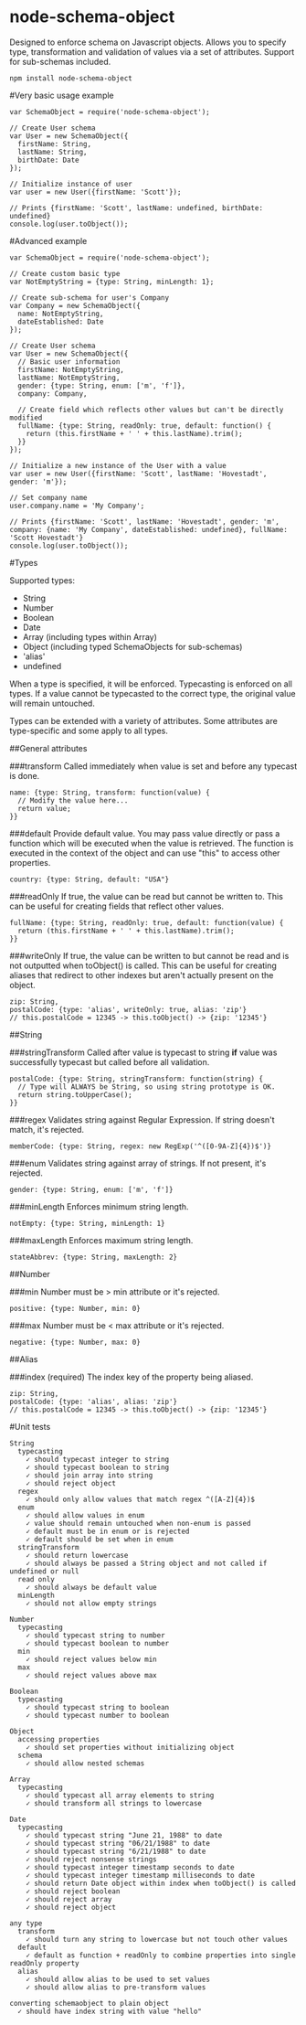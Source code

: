 node-schema-object
==================

Designed to enforce schema on Javascript objects. Allows you to specify type, transformation and validation of values via a set of attributes. Support for sub-schemas included.

```
npm install node-schema-object
```

#Very basic usage example
```
var SchemaObject = require('node-schema-object');

// Create User schema
var User = new SchemaObject({
  firstName: String,
  lastName: String,
  birthDate: Date
});

// Initialize instance of user
var user = new User({firstName: 'Scott'});

// Prints {firstName: 'Scott', lastName: undefined, birthDate: undefined}
console.log(user.toObject());
```

#Advanced example
```
var SchemaObject = require('node-schema-object');

// Create custom basic type
var NotEmptyString = {type: String, minLength: 1};

// Create sub-schema for user's Company
var Company = new SchemaObject({
  name: NotEmptyString,
  dateEstablished: Date
});

// Create User schema
var User = new SchemaObject({
  // Basic user information
  firstName: NotEmptyString,
  lastName: NotEmptyString,
  gender: {type: String, enum: ['m', 'f']},
  company: Company,
  
  // Create field which reflects other values but can't be directly modified
  fullName: {type: String, readOnly: true, default: function() {
    return (this.firstName + ' ' + this.lastName).trim();
  }}
});

// Initialize a new instance of the User with a value
var user = new User({firstName: 'Scott', lastName: 'Hovestadt', gender: 'm'});

// Set company name
user.company.name = 'My Company';

// Prints {firstName: 'Scott', lastName: 'Hovestadt', gender: 'm', company: {name: 'My Company', dateEstablished: undefined}, fullName: 'Scott Hovestadt'}
console.log(user.toObject());
```

#Types

Supported types:
- String
- Number
- Boolean
- Date
- Array (including types within Array)
- Object (including typed SchemaObjects for sub-schemas)
- 'alias'
- undefined

When a type is specified, it will be enforced. Typecasting is enforced on all types. If a value cannot be typecasted to the correct type, the original value will remain untouched.

Types can be extended with a variety of attributes. Some attributes are type-specific and some apply to all types.

##General attributes

###transform
Called immediately when value is set and before any typecast is done.
```
name: {type: String, transform: function(value) {
  // Modify the value here...
  return value;
}}
```

###default
Provide default value. You may pass value directly or pass a function which will be executed when the value is retrieved. The function is executed in the context of the object and can use "this" to access other properties.
```
country: {type: String, default: "USA"}
```

###readOnly
If true, the value can be read but cannot be written to. This can be useful for creating fields that reflect other values.
```
fullName: {type: String, readOnly: true, default: function(value) {
  return (this.firstName + ' ' + this.lastName).trim();
}}
```

###writeOnly
If true, the value can be written to but cannot be read and is not outputted when toObject() is called. This can be useful for creating aliases that redirect to other indexes but aren't actually present on the object.
```
zip: String,
postalCode: {type: 'alias', writeOnly: true, alias: 'zip'}
// this.postalCode = 12345 -> this.toObject() -> {zip: '12345'}
```


##String

###stringTransform
Called after value is typecast to string **if** value was successfully typecast but called before all validation.
```
postalCode: {type: String, stringTransform: function(string) {
  // Type will ALWAYS be String, so using string prototype is OK.
  return string.toUpperCase();
}}
```

###regex
Validates string against Regular Expression. If string doesn't match, it's rejected.
```
memberCode: {type: String, regex: new RegExp('^([0-9A-Z]{4})$')}
```

###enum
Validates string against array of strings. If not present, it's rejected.
```
gender: {type: String, enum: ['m', 'f']}
```

###minLength
Enforces minimum string length.
```
notEmpty: {type: String, minLength: 1}
```

###maxLength
Enforces maximum string length.
```
stateAbbrev: {type: String, maxLength: 2}
```


##Number

###min
Number must be > min attribute or it's rejected.
```
positive: {type: Number, min: 0}
```

###max
Number must be < max attribute or it's rejected.
```
negative: {type: Number, max: 0}
```


##Alias

###index (required)
The index key of the property being aliased.
```
zip: String,
postalCode: {type: 'alias', alias: 'zip'}
// this.postalCode = 12345 -> this.toObject() -> {zip: '12345'}
```

#Unit tests
```
String
  typecasting
    ✓ should typecast integer to string 
    ✓ should typecast boolean to string 
    ✓ should join array into string 
    ✓ should reject object 
  regex
    ✓ should only allow values that match regex ^([A-Z]{4})$ 
  enum
    ✓ should allow values in enum 
    ✓ value should remain untouched when non-enum is passed 
    ✓ default must be in enum or is rejected 
    ✓ default should be set when in enum 
  stringTransform
    ✓ should return lowercase 
    ✓ should always be passed a String object and not called if undefined or null 
  read only
    ✓ should always be default value 
  minLength
    ✓ should not allow empty strings 

Number
  typecasting
    ✓ should typecast string to number 
    ✓ should typecast boolean to number 
  min
    ✓ should reject values below min 
  max
    ✓ should reject values above max 

Boolean
  typecasting
    ✓ should typecast string to boolean 
    ✓ should typecast number to boolean 

Object
  accessing properties
    ✓ should set properties without initializing object 
  schema
    ✓ should allow nested schemas 

Array
  typecasting
    ✓ should typecast all array elements to string 
    ✓ should transform all strings to lowercase 

Date
  typecasting
    ✓ should typecast string "June 21, 1988" to date 
    ✓ should typecast string "06/21/1988" to date 
    ✓ should typecast string "6/21/1988" to date 
    ✓ should reject nonsense strings 
    ✓ should typecast integer timestamp seconds to date 
    ✓ should typecast integer timestamp milliseconds to date 
    ✓ should return Date object within index when toObject() is called 
    ✓ should reject boolean 
    ✓ should reject array 
    ✓ should reject object 

any type
  transform
    ✓ should turn any string to lowercase but not touch other values 
  default
    ✓ default as function + readOnly to combine properties into single readOnly property 
  alias
    ✓ should allow alias to be used to set values 
    ✓ should allow alias to pre-transform values 

converting schemaobject to plain object
  ✓ should have index string with value "hello" 
```
